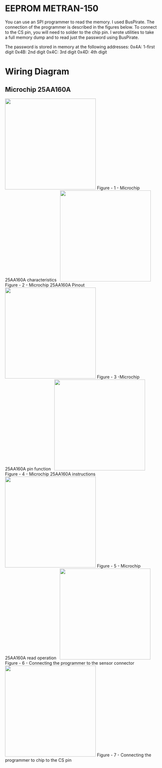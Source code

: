 # EEPROM METRAN-150

You can use an SPI programmer to read the memory. I used BusPirate. 
The connection of the programmer is described in the figures below. 
To connect to the CS pin, you will need to solder to the chip pin.
I wrote utilities to take a full memory dump and to read just the password using BusPirate.

The password is stored in memory at the following addresses:
0x4A: 1-first digit
0x4B: 2nd digit
0x4C: 3rd digit
0x4D: 4th digit

# Wiring Diagram

## Microchip 25AA160A

<img src="metran-150/images/25AA160A_characteristics.png" width="300" >
Figure - 1 - Microchip 25AA160A  characteristics
&nbsp;

<img src="metran-150/images/25AA160A_pin_diagr.png" width="300" >
Figure - 2 - Microchip 25AA160A Pinout
&nbsp;

<img src="metran-150/images/25AA160A_pin_function.png" width="300" >
Figure - 3 -Microchip 25AA160A pin function
&nbsp;

<img src="metran-150/images/25AA160A_instr_set.png" width="300" >
Figure - 4 - Microchip 25AA160A instructions
&nbsp;

<img src="metran-150/images/25AA160A_read_seq.png" width="300" >
Figure - 5 - Microchip 25AA160A read operation
&nbsp;

<img src="metran-150/images/metran150_SPI_1.png" width="300" >
Figure - 6 - Connecting the programmer to the sensor connector
&nbsp;

<img src="metran-150/images/metran150_SPI_2.png" width="300" >
Figure - 7 - Connecting the programmer to chip to the CS pin
&nbsp;



